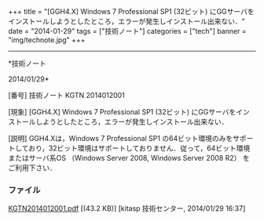 ﻿+++
title = "[GGH4.X] Windows 7 Professional SP1 (32ビット) にGGサーバをインストールしようとしたところ，エラーが発生しインストール出来ない．"
date = "2014-01-29"
tags = ["技術ノート"]
categories = ["tech"]
banner = "img/technote.jpg"
+++

-----------------------------------------------------------------------------------------------------------------------------

*技術ノート

2014/01/29*


[番号]
技術ノート KGTN 2014012001

[現象]
[GGH4.X] Windows 7 Professional SP1 (32ビット)
にGGサーバをインストールしようとしたところ，エラーが発生しインストール出来ない．

[説明]
GGH4.Xは，Windows 7 Professional SP1
の64ビット環境のみをサポートしており，32ビット環境はサポートしておりません．従って，64ビット環境またはサーバ系OS
（Windows Server 2008, Windows Server 2008 R2） をご利用下さい．


### ファイル

 
 


[KGTN2014012001.pdf](http://techreport.kitasp.net/attachments/download/1492/KGTN2014012001.pdf)
 [(43.2 KB)] [kitasp 技術センター, 2014/01/29
16:37]


 


 

